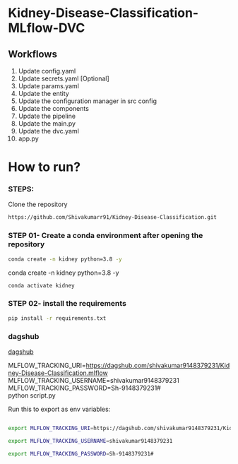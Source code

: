 # Kidney-Disease-Classification-MLflow-DVC


## Workflows

1. Update config.yaml
2. Update secrets.yaml [Optional]
3. Update params.yaml
4. Update the entity
5. Update the configuration manager in src config
6. Update the components
7. Update the pipeline 
8. Update the main.py
9. Update the dvc.yaml
10. app.py

# How to run?
### STEPS:

Clone the repository

```bash
https://github.com/Shivakumarr91/Kidney-Disease-Classification.git
```
### STEP 01- Create a conda environment after opening the repository

```bash
conda create -n kidney python=3.8 -y
```
conda create -n kidney python=3.8 -y

```bash
conda activate kidney
```


### STEP 02- install the requirements
```bash
pip install -r requirements.txt
```




### dagshub
[dagshub](https://dagshub.com/)

MLFLOW_TRACKING_URI=https://dagshub.com/shivakumar9148379231/Kidney-Disease-Classification.mlflow \
MLFLOW_TRACKING_USERNAME=shivakumar9148379231 \
MLFLOW_TRACKING_PASSWORD=Sh-9148379231# \
python script.py

Run this to export as env variables:

```bash

export MLFLOW_TRACKING_URI=https://dagshub.com/shivakumar9148379231/Kidney-Disease-Classification.mlflow

export MLFLOW_TRACKING_USERNAME=shivakumar9148379231

export MLFLOW_TRACKING_PASSWORD=Sh-9148379231#

```